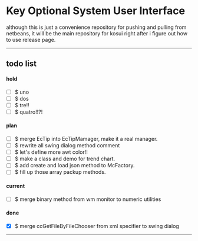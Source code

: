 Key Optional System User Interface
===
although this is just a convenience repository for pushing and pulling 
from netbeans, it will be the main repository for kosui right after
i figure out how to use release page.

<hr>

## todo list

#### hold

- [ ] $ uno
- [ ] $ dos
- [ ] $ tre!!
- [ ] $ quatro!!?! 

#### plan 

- [ ] $ merge EcTip into EcTipMamager, make it a real manager.
- [ ] $ rewrite all swing dialog method comment
- [ ] $ let's define more awt color!!
- [ ] $ make a class and demo for trend chart.
- [ ] $ add create and load json method to McFactory.
- [ ] $ fill up those array packup methods.

#### current

- [ ] $ merge binary method from wm monitor to numeric utilities

#### done

- [x] $ merge ccGetFileByFileChooser from xml specifier to swing dialog

<hr><!--eof-->
